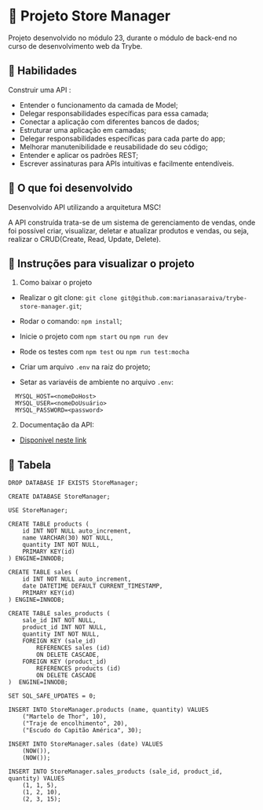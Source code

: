# :dart: Projeto Store Manager
Projeto desenvolvido no módulo 23, durante o módulo de back-end no curso de desenvolvimento web da Trybe.


## :brain: Habilidades

Construir uma API :

- Entender o funcionamento da camada de Model;
- Delegar responsabilidades específicas para essa camada;
- Conectar a aplicação com diferentes bancos de dados;
- Estruturar uma aplicação em camadas;
- Delegar responsabilidades específicas para cada parte do app;
- Melhorar manutenibilidade e reusabilidade do seu código;
- Entender e aplicar os padrões REST;
- Escrever assinaturas para APIs intuitivas e facilmente entendíveis.


## :wrench: O que foi desenvolvido

Desenvolvido API utilizando a arquitetura MSC!

A API construída trata-se de um sistema de gerenciamento de vendas, onde foi possível criar, visualizar, deletar e atualizar produtos e vendas, ou seja, realizar o CRUD(Create, Read, Update, Delete).


## :dart: Instruções para visualizar o projeto

1. Como baixar o projeto

- Realizar o git clone: `git clone git@github.com:marianasaraiva/trybe-store-manager.git`;
- Rodar o comando: `npm install`;
- Inicie o projeto com `npm start` ou `npm run dev`
- Rode os testes com `npm test` ou `npm run test:mocha`
- Criar um arquivo `.env` na raiz do projeto;

- Setar as variavéis de ambiente no arquivo `.env`:
```
  MYSQL_HOST=<nomeDoHost>
  MYSQL_USER=<nomeDoUsuário>
  MYSQL_PASSWORD=<password>
```

2. Documentação da API: 
  - [Disponivel neste link](https://documenter.getpostman.com/view/20097451/Uz5AryNY)

## :dart: Tabela
```
DROP DATABASE IF EXISTS StoreManager;

CREATE DATABASE StoreManager;

USE StoreManager;

CREATE TABLE products (
    id INT NOT NULL auto_increment,
    name VARCHAR(30) NOT NULL,
    quantity INT NOT NULL,
    PRIMARY KEY(id)
) ENGINE=INNODB;

CREATE TABLE sales (
    id INT NOT NULL auto_increment,
    date DATETIME DEFAULT CURRENT_TIMESTAMP,
    PRIMARY KEY(id)
) ENGINE=INNODB;

CREATE TABLE sales_products (
    sale_id INT NOT NULL,
    product_id INT NOT NULL,
    quantity INT NOT NULL,
    FOREIGN KEY (sale_id)
        REFERENCES sales (id)
        ON DELETE CASCADE,
    FOREIGN KEY (product_id)
        REFERENCES products (id)
        ON DELETE CASCADE
)  ENGINE=INNODB;

SET SQL_SAFE_UPDATES = 0;

INSERT INTO StoreManager.products (name, quantity) VALUES
    ("Martelo de Thor", 10),
    ("Traje de encolhimento", 20),
    ("Escudo do Capitão América", 30);

INSERT INTO StoreManager.sales (date) VALUES
    (NOW()),
    (NOW());

INSERT INTO StoreManager.sales_products (sale_id, product_id, quantity) VALUES
    (1, 1, 5),
    (1, 2, 10),
    (2, 3, 15);
```
